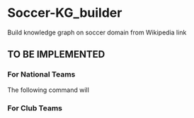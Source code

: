 # Soccer-KG_builder
Build knowledge graph on soccer domain from Wikipedia link

## TO BE IMPLEMENTED
### For National Teams
The following command will

### For Club Teams